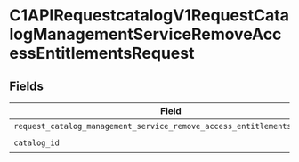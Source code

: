 # C1APIRequestcatalogV1RequestCatalogManagementServiceRemoveAccessEntitlementsRequest


## Fields

| Field                                                                                                                                                                        | Type                                                                                                                                                                         | Required                                                                                                                                                                     | Description                                                                                                                                                                  |
| ---------------------------------------------------------------------------------------------------------------------------------------------------------------------------- | ---------------------------------------------------------------------------------------------------------------------------------------------------------------------------- | ---------------------------------------------------------------------------------------------------------------------------------------------------------------------------- | ---------------------------------------------------------------------------------------------------------------------------------------------------------------------------- |
| `request_catalog_management_service_remove_access_entitlements_request`                                                                                                      | [Optional[shared.RequestCatalogManagementServiceRemoveAccessEntitlementsRequest]](undefined/models/shared/requestcatalogmanagementserviceremoveaccessentitlementsrequest.md) | :heavy_minus_sign:                                                                                                                                                           | N/A                                                                                                                                                                          |
| `catalog_id`                                                                                                                                                                 | *Optional[str]*                                                                                                                                                              | :heavy_check_mark:                                                                                                                                                           | N/A                                                                                                                                                                          |